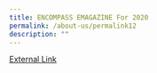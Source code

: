 ```yaml
---
title: ENCOMPASS EMAGAZINE For 2020
permalink: /about-us/permalink12
description: ""
---
```


[External Link](https://cloud.3dissue.com/213008/213119/250573/20thAnniversaryCommemorativeBook/index.html)
